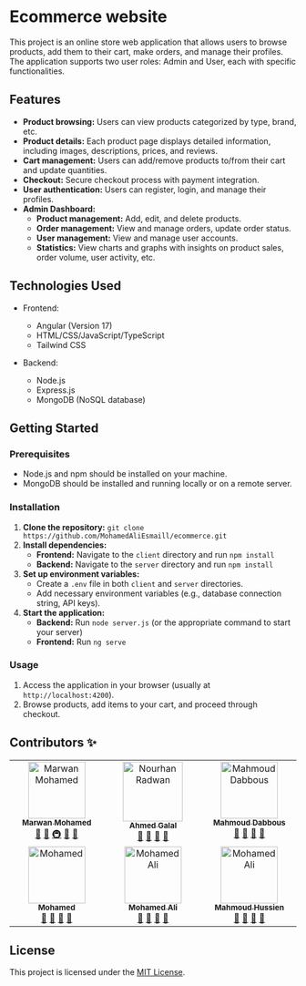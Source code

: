 # Ecommerce website

This project is an online store web application that allows users to browse products, add them to their cart, make orders, and manage their profiles. The application supports two user roles: Admin and User, each with specific functionalities.

## Features

*   **Product browsing:** Users can view products categorized by type, brand, etc.
*   **Product details:** Each product page displays detailed information, including images, descriptions, prices, and reviews.
*   **Cart management:** Users can add/remove products to/from their cart and update quantities.
*   **Checkout:** Secure checkout process with payment integration.
*   **User authentication:** Users can register, login, and manage their profiles.
*   **Admin Dashboard:**
    *   **Product management:** Add, edit, and delete products. 
    *   **Order management:** View and manage orders, update order status.
    *   **User management:** View and manage user accounts. 
    *   **Statistics:** View charts and graphs with insights on product sales, order volume, user activity, etc. 

## Technologies Used

- Frontend:

  - Angular (Version 17)
  - HTML/CSS/JavaScript/TypeScript
  - Tailwind CSS

- Backend:
  - Node.js
  - Express.js
  - MongoDB (NoSQL database)

## Getting Started

### Prerequisites

- Node.js and npm should be installed on your machine.
- MongoDB should be installed and running locally or on a remote server.

### Installation

1.  **Clone the repository:** `git clone https://github.com/MohamedAliEsmaill/ecommerce.git`
2.  **Install dependencies:**
    *   **Frontend:** Navigate to the `client` directory and run `npm install` 
    *   **Backend:** Navigate to the `server` directory and run `npm install`
3.  **Set up environment variables:**
    *   Create a `.env` file in both `client` and `server` directories.
    *   Add necessary environment variables (e.g., database connection string, API keys).
4.  **Start the application:**
    *   **Backend:** Run `node server.js` (or the appropriate command to start your server)
    *   **Frontend:** Run `ng serve`

### Usage

1.  Access the application in your browser (usually at `http://localhost:4200`).
2.  Browse products, add items to your cart, and proceed through checkout.

## Contributors ✨

<table>
  <tbody>
    <tr>
        <td align="center" valign="top" width="14.28%">
            <a href="https://github.com/marwan-mohamed12">
            <img
                src="https://avatars.githubusercontent.com/u/40841193?v=4"
                width="100px;"
                alt="Marwan Mohamed"
            /><br /><sub><b>Marwan Mohamed</b></sub> </a
            ><br />
            <a href="https://github.com/xMohamd/instagram/commits?author=marwan-mohamed12" title="Documentation">📖</a>
             <a href="#" title="Tools">🔧</a>
             <a href="#" title="Infrastructure (Hosting, Build-Tools, etc)">🚇</a>
             <a href="#" title="Maintenance">🚧</a>
            <a href="https://github.com/all-contributors/all-contributors/pulls?q=is%3Apr+reviewed-by%3Ajakebolam" title="Reviewed Pull Requests">👀</a>
        </td>
        <td align="center" valign="top" width="15%">
            <a href="https://github.com/ahmedgalal2001">
            <img
                src="https://avatars.githubusercontent.com/u/151751204?v=4"
                width="105px;"
                alt="Nourhan Radwan"
            /><br /><sub><b> Ahmed Galal</b></sub> </a
            ><br />
            <a href="#" title="Answering Questions">💬</a>
            <a href="#" title="Documentation">📖</a>
            <a href="#" title="Reviewed Pull Requests">👀</a>
            <a href="#" title="Talks">📢</a>
        </td>
        <td align="center" valign="top" width="14.28%">
            <a href="https://github.com/MahmoudDabbous">
            <img
                src="https://avatars.githubusercontent.com/u/109554499?v=4"
                width="100px;"
                alt="Mahmoud Dabbous"
            /><br /><sub><b>Mahmoud Dabbous</b></sub> </a
            ><br />
            <a href="#" title="Answering Questions">💬</a>
            <a href="#" title="Documentation">📖</a>
            <a href="#" title="Reviewed Pull Requests">👀</a>
            <a href="#" title="Talks">📢</a>
        </td>
      </tr>
      <tr>
        <td align="center" valign="top" width="14.28%">
            <a href="https://github.com/xMohamd">
            <img
                src="https://avatars.githubusercontent.com/u/10786768?v=4"
                width="100px;"
                alt="Mohamed"
            /><br /><sub><b>Mohamed</b></sub> </a
            ><br />
            <a href="#" title="Answering Questions">💬</a>
            <a href="#" title="Documentation">📖</a>
            <a href="#" title="Reviewed Pull Requests">👀</a>
            <a href="#" title="Talks">📢</a>
        </td>
        <td align="center" valign="top" width="14.28%">
            <a href="https://github.com/MohamedAliEsmaill">
            <img
                src="https://avatars.githubusercontent.com/u/76743957?v=4"
                width="100px;"
                alt="Mohamed Ali"
            /><br /><sub><b>Mohamed Ali</b></sub> </a
            ><br />
            <a href="#" title="Answering Questions">💬</a>
            <a href="#" title="Documentation">📖</a>
            <a href="#" title="Reviewed Pull Requests">👀</a>
            <a href="#" title="Talks">📢</a>
        </td>
        <td align="center" valign="top" width="14.28%">
            <a href="https://github.com/mahmudhmh">
            <img
                src="https://avatars.githubusercontent.com/u/54104161?v=4"
                width="100px;"
                alt="Mohamed Ali"
            /><br /><sub><b> Mahmoud Hussien</b></sub> </a
            ><br />
            <a href="#" title="Answering Questions">💬</a>
            <a href="#" title="Documentation">📖</a>
            <a href="#" title="Reviewed Pull Requests">👀</a>
            <a href="#" title="Talks">📢</a>
        </td>
        </tr>
  </tbody>
</table>

## License

This project is licensed under the [MIT License](LICENSE).
